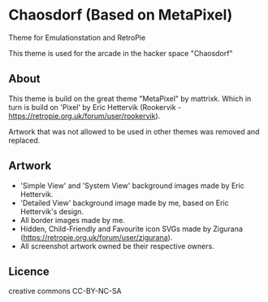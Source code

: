 # Chaosdorf (Based on MetaPixel)
Theme for Emulationstation and RetroPie

This theme is used for the arcade in the hacker space "Chaosdorf"

About
-----

This theme is build on the great theme "MetaPixel" by mattrixk. Which in turn is build on 'Pixel' by Eric Hettervik (Rookervik - https://retropie.org.uk/forum/user/rookervik).

Artwork that was not allowed to be used in other themes was removed and replaced.

Artwork
-------

- 'Simple View' and 'System View' background images made by Eric Hettervik.
- 'Detailed View' background image made by me, based on Eric Hettervik's design.
- All border images made by me.
- Hidden, Child-Friendly and Favourite icon SVGs made by Zigurana (https://retropie.org.uk/forum/user/zigurana).
- All screenshot artwork owned be their respective owners.

Licence
-------

creative commons CC-BY-NC-SA